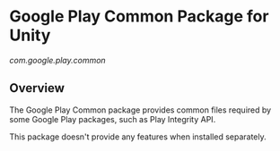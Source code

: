 # Google Play Common Package for Unity

*com.google.play.common*

## Overview

The Google Play Common package provides common files required by some Google
Play packages, such as Play Integrity API.

This package doesn't provide any features when installed separately.

